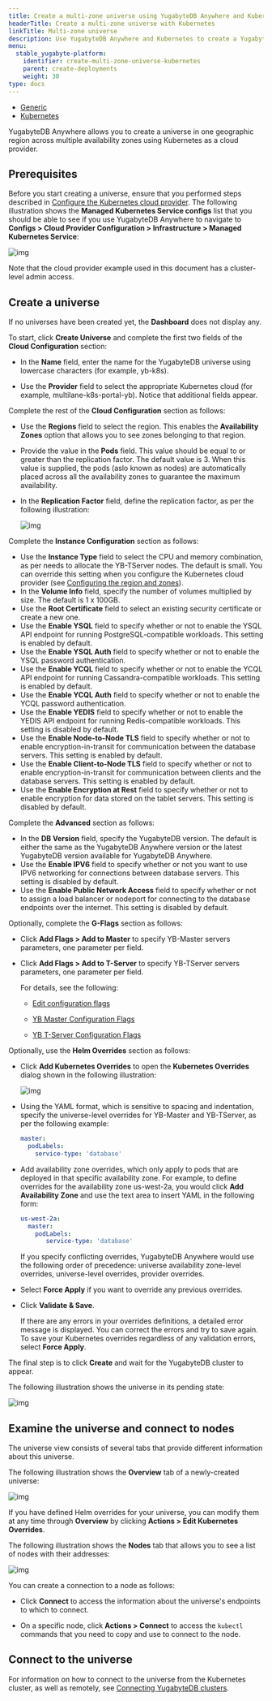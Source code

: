 ```yaml
---
title: Create a multi-zone universe using YugabyteDB Anywhere and Kubernetes
headerTitle: Create a multi-zone universe with Kubernetes
linkTitle: Multi-zone universe
description: Use YugabyteDB Anywhere and Kubernetes to create a YugabyteDB universe that spans multiple availability zones.
menu:
  stable_yugabyte-platform:
    identifier: create-multi-zone-universe-kubernetes
    parent: create-deployments
    weight: 30
type: docs
---
```


  <ul class="nav nav-tabs-alt nav-tabs-yb">
<li>
    <a href="../create-universe-multi-zone/" class="nav-link">
      <i class="fa-solid fa-building" aria-hidden="true"></i>
Generic</a>
  </li>

  <li>
    <a href="../create-universe-multi-zone-kubernetes/" class="nav-link active">
      <i class="fa-solid fa-cubes" aria-hidden="true"></i>
      Kubernetes
    </a>
  </li>

</ul>

YugabyteDB Anywhere allows you to create a universe in one geographic region across multiple availability zones using Kubernetes as a cloud provider.

## Prerequisites

Before you start creating a universe, ensure that you performed steps described in [Configure the Kubernetes cloud provider](/preview/yugabyte-platform/configure-yugabyte-platform/set-up-cloud-provider/kubernetes/). The following illustration shows the **Managed Kubernetes Service configs** list that you should be able to see if you use YugabyteDB Anywhere to navigate to **Configs > Cloud Provider Configuration > Infrastructure > Managed Kubernetes Service**:

![img](/images/yb-platform/kubernetes-config1.png)

Note that the cloud provider example used in this document has a cluster-level admin access.

## Create a universe

If no universes have been created yet, the **Dashboard** does not display any.

To start, click **Create Universe** and complete the first two fields of the **Cloud Configuration** section:

- In the **Name** field, enter the name for the YugabyteDB universe using lowercase characters (for example, yb-k8s).

- Use the **Provider** field to select the appropriate Kubernetes cloud (for example, multilane-k8s-portal-yb). Notice that additional fields appear.


Complete the rest of the **Cloud Configuration** section as follows:

- Use the **Regions** field to select the region. This enables the **Availability Zones** option that allows you to see zones belonging to that region.

- Provide the value in the **Pods** field. This value should be equal to or greater than the replication factor. The default value is 3. When this value is supplied, the pods (aslo known as nodes) are automatically placed across all the availability zones to guarantee the maximum availability.

- In the **Replication Factor** field, define the replication factor, as per the following illustration:<br>

  ![img](/images/yb-platform/kubernetes-config55.png)

Complete the **Instance Configuration** section as follows:

- Use the **Instance Type** field to select the CPU and memory combination, as per needs to allocate the YB-TServer nodes. The default is small. You can override this setting when you configure the Kubernetes cloud provider (see [Configuring the region and zones](/preview/yugabyte-platform/configure-yugabyte-platform/set-up-cloud-provider/kubernetes/#configure-region-and-zones)).
- In the **Volume Info** field, specify the number of volumes multiplied by size. The default is 1 x 100GB.
- Use the **Root Certificate** field to select an existing security certificate or create a new one.
- Use the **Enable YSQL** field to specify whether or not to enable the YSQL API endpoint for running PostgreSQL-compatible workloads. This setting is enabled by default.
- Use the **Enable YSQL Auth** field to specify whether or not to enable the YSQL password authentication.
- Use the **Enable YCQL** field to specify whether or not to enable the YCQL API endpoint for running Cassandra-compatible workloads. This setting is enabled by default.
- Use the **Enable YCQL Auth** field to specify whether or not to enable the YCQL password authentication.
- Use the **Enable YEDIS** field to specify whether or not to enable the YEDIS API endpoint for running Redis-compatible workloads. This setting is disabled by default.
- Use the **Enable Node-to-Node TLS** field to specify whether or not to enable encryption-in-transit for communication between the database servers. This setting is enabled by default.
- Use the **Enable Client-to-Node TLS** field to specify whether or not to enable encryption-in-transit for communication between clients and the database servers. This setting is enabled by default.
- Use the **Enable Encryption at Rest** field to specify whether or not to enable encryption for data stored on the tablet servers. This setting is disabled by default.

Complete the **Advanced** section as follows:

- In the **DB Version** field, specify the YugabyteDB version. The default is either the same as the YugabyteDB Anywhere version or the latest YugabyteDB version available for YugabyteDB Anywhere.
- Use the **Enable IPV6** field to specify whether or not you want to use IPV6 networking for connections between database servers. This setting is disabled by default.
- Use the **Enable Public Network Access** field to specify whether or not to assign a load balancer or nodeport for connecting to the database endpoints over the internet. This setting is disabled by default.

Optionally, complete the **G-Flags** section as follows:

- Click **Add Flags > Add to Master** to specify YB-Master servers parameters, one parameter per field.

- Click **Add Flags > Add to T-Server** to specify YB-TServer servers parameters, one parameter per field.<br>

  For details, see the following:

  - [Edit configuration flags](/preview/yugabyte-platform/manage-deployments/edit-config-flags)

  - [YB Master Configuration Flags](/preview/reference/configuration/yb-master/#configuration-flags)

  - [YB T-Server Configuration Flags](/preview/reference/configuration/yb-tserver/#configuration-flags)

Optionally, use the **Helm Overrides** section as follows:

- Click **Add Kubernetes Overrides** to open the **Kubernetes Overrides** dialog shown in the following illustration:

  ![img](/images/yb-platform/kubernetes-config66.png)

- Using the YAML format, which is sensitive to spacing and indentation, specify the universe-level overrides for YB-Master and YB-TServer, as per the following example:

  ```yaml
  master:
    podLabels:
      service-type: 'database'
  ```

- Add availability zone overrides, which only apply to pods that are deployed in that specific availability zone. For example, to define overrides for the availability zone us-west-2a, you would click **Add Availability Zone** and use the text area to insert YAML in the following form:

  ```yaml
  us-west-2a:
    master:
      podLabels:
         service-type: 'database'
  ```

  If you specify conflicting overrides, YugabyteDB Anywhere would use the following order of precedence: universe availability zone-level overrides, universe-level overrides, provider overrides.

- Select **Force Apply** if you want to override any previous overrides.

- Click **Validate & Save**.

  If there are any errors in your overrides definitions, a detailed error message is displayed. You can correct the errors and try to save again. To save your Kubernetes overrides regardless of any validation errors, select **Force Apply**.

The final step is to click **Create** and wait for the YugabyteDB cluster to appear.

The following illustration shows the universe in its pending state:

![img](/images/yb-platform/kubernetes-config10.png)

## Examine the universe and connect to nodes

The universe view consists of several tabs that provide different information about this universe.

The following illustration shows the **Overview** tab of a newly-created universe:

![img](/images/yb-platform/kubernetes-config11.png)

If you have defined Helm overrides for your universe, you can modify them at any time through **Overview** by clicking **Actions > Edit Kubernetes Overrides**.

The following illustration shows the **Nodes** tab that allows you to see a list of nodes with their addresses:

![img](/images/yb-platform/kubernetes-config12.png)

You can create a connection to a node as follows:

- Click **Connect** to access the information about the universe's endpoints to which to connect.

- On a specific node, click **Actions > Connect** to access the `kubectl` commands that you need to copy and use to connect to the node.

## Connect to the universe

For information on how to connect to the universe from the Kubernetes cluster, as well as remotely, see [Connecting YugabyteDB clusters](/preview/deploy/kubernetes/clients/#connecting-tls-secured-yugabytedb-cluster-deployed-by-helm-charts).
